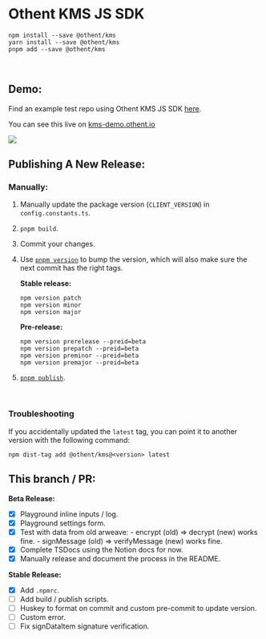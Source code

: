 # Othent KMS JS SDK

    npm install --save @othent/kms
    yarn install --save @othent/kms
    pnpm add --save @othent/kms

<br />


## Demo:

Find an example test repo using Othent KMS JS SDK [here](https://github.com/Othent/KMS-test-repo).

You can see this live on [kms-demo.othent.io](https://kms-demo.othent.io)

<img src="https://kms-demo.othent.io/othent-kms-demo-screenshot.png" />

<br />


## Publishing A New Release:

### Manually:

1. Manually update the package version (`CLIENT_VERSION`) in `config.constants.ts`.

2. `pnpm build`.

3. Commit your changes.

4. Use [`pnpm version`](https://docs.npmjs.com/cli/v7/commands/npm-version) to bump the version, which will also make sure
the next commit has the right tags.

    **Stable release:**

    ```
    npm version patch
    npm version minor
    npm version major
    ```


    **Pre-release:**

    ```
    npm version prerelease --preid=beta
    npm version prepatch --preid=beta
    npm version preminor --preid=beta
    npm version premajor --preid=beta
    ```

4. [`pnpm publish`](https://docs.npmjs.com/cli/v8/commands/npm-publish).

<br />

### Troubleshooting

If you accidentally updated the `latest` tag, you can point it to another version with the following command:

    npm dist-tag add @othent/kms@<version> latest

## This branch / PR:

**Beta Release:**

- [x] Playground inline inputs / log.
- [x] Playground settings form.
- [x] Test with data from old arweave: - encrypt (old) => decrypt (new) works fine. - signMessage (old) => verifyMessage (new) works fine.
- [x] Complete TSDocs using the Notion docs for now.
- [x] Manually release and document the process in the README.

**Stable Release:**

- [x] Add `.npmrc`.
- [ ] Add build / publish scripts.
- [ ] Huskey to format on commit and custom pre-commit to update version.
- [ ] Custom error.
- [ ] Fix signDataItem signature verification.
